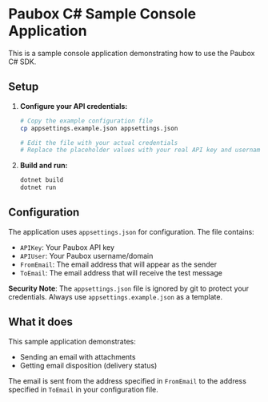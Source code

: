# Paubox C# Sample Console Application

This is a sample console application demonstrating how to use the Paubox C# SDK.

## Setup

1. **Configure your API credentials:**

   ```sh
   # Copy the example configuration file
   cp appsettings.example.json appsettings.json

   # Edit the file with your actual credentials
   # Replace the placeholder values with your real API key and username
   ```

2. **Build and run:**

   ```bash
   dotnet build
   dotnet run
   ```

## Configuration

The application uses `appsettings.json` for configuration. The file contains:

- `APIKey`: Your Paubox API key
- `APIUser`: Your Paubox username/domain
- `FromEmail`: The email address that will appear as the sender
- `ToEmail`: The email address that will receive the test message

**Security Note**: The `appsettings.json` file is ignored by git to protect your credentials. Always use `appsettings.example.json` as a template.

## What it does

This sample application demonstrates:

- Sending an email with attachments
- Getting email disposition (delivery status)

The email is sent from the address specified in `FromEmail` to the address specified in `ToEmail` in your configuration file.
